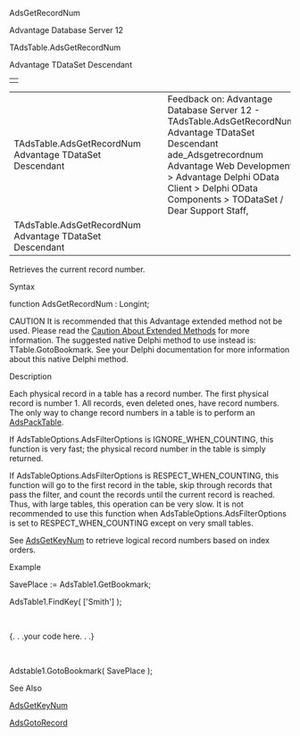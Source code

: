AdsGetRecordNum




Advantage Database Server 12  

TAdsTable.AdsGetRecordNum

Advantage TDataSet Descendant

|  |
| --- |
|  |

|  |  |  |  |  |
| --- | --- | --- | --- | --- |
| TAdsTable.AdsGetRecordNum  Advantage TDataSet Descendant |  |  | Feedback on: Advantage Database Server 12 - TAdsTable.AdsGetRecordNum Advantage TDataSet Descendant ade\_Adsgetrecordnum Advantage Web Development > Advantage Delphi OData Client > Delphi OData Components > TODataSet / Dear Support Staff, |  |
| TAdsTable.AdsGetRecordNum  Advantage TDataSet Descendant |  |  |  |  |

Retrieves the current record number.

Syntax

function AdsGetRecordNum : Longint;

CAUTION It is recommended that this Advantage extended method not be used. Please read the [Caution About Extended Methods](ade_caution_about_extended_methods.htm) for more information. The suggested native Delphi method to use instead is: TTable.GotoBookmark. See your Delphi documentation for more information about this native Delphi method.

Description

Each physical record in a table has a record number. The first physical record is number 1. All records, even deleted ones, have record numbers. The only way to change record numbers in a table is to perform an [AdsPackTable](ade_adspacktable.htm).

If AdsTableOptions.AdsFilterOptions is IGNORE\_WHEN\_COUNTING, this function is very fast; the physical record number in the table is simply returned.

If AdsTableOptions.AdsFilterOptions is RESPECT\_WHEN\_COUNTING, this function will go to the first record in the table, skip through records that pass the filter, and count the records until the current record is reached. Thus, with large tables, this operation can be very slow. It is not recommended to use this function when AdsTableOptions.AdsFilterOptions is set to RESPECT\_WHEN\_COUNTING except on very small tables.

See [AdsGetKeyNum](ade_adsgetkeynum.htm) to retrieve logical record numbers based on index orders.

Example

SavePlace := AdsTable1.GetBookmark;

AdsTable1.FindKey( ['Smith'] );

 

{. . .your code here. . .}

 

Adstable1.GotoBookmark( SavePlace );

See Also

[AdsGetKeyNum](ade_adsgetkeynum.htm)

[AdsGotoRecord](ade_adsgotorecord.htm)
